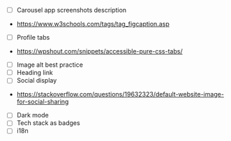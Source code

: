  - [ ] Carousel app screenshots description
  * https://www.w3schools.com/tags/tag_figcaption.asp
 - [ ] Profile tabs
  * https://wpshout.com/snippets/accessible-pure-css-tabs/
 - [ ] Image alt best practice
 - [ ] Heading link
 - [ ] Social display
  * https://stackoverflow.com/questions/19632323/default-website-image-for-social-sharing
 - [ ] Dark mode
 - [ ] Tech stack as badges
 - [ ] i18n
